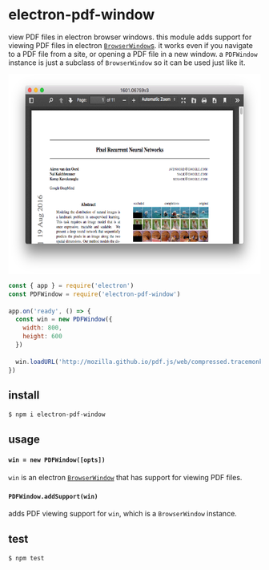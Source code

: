 # electron-pdf-window

view PDF files in electron browser windows. this module adds support for viewing
PDF files in electron [`BrowserWindow`s](http://electron.atom.io/docs/api/browser-window/).
it works even if you navigate to a PDF file from a site, or opening a PDF file in
a new window. a `PDFWindow` instance is just a subclass of `BrowserWindow` so it
can be used just like it.

<p align="center">
  <img align="center" src="./screenshot.png" height=400 />
</p>


``` javascript
const { app } = require('electron')
const PDFWindow = require('electron-pdf-window')

app.on('ready', () => {
  const win = new PDFWindow({
    width: 800,
    height: 600
  })

  win.loadURL('http://mozilla.github.io/pdf.js/web/compressed.tracemonkey-pldi-09.pdf')
})
```

## install

```
$ npm i electron-pdf-window
```

## usage

#### `win = new PDFWindow([opts])`
`win` is an electron [`BrowserWindow`](http://electron.atom.io/docs/api/browser-window/)
that has support for viewing PDF files.

#### `PDFWindow.addSupport(win)`
adds PDF viewing support for `win`, which is a `BrowserWindow` instance.

## test

```
$ npm test
```
